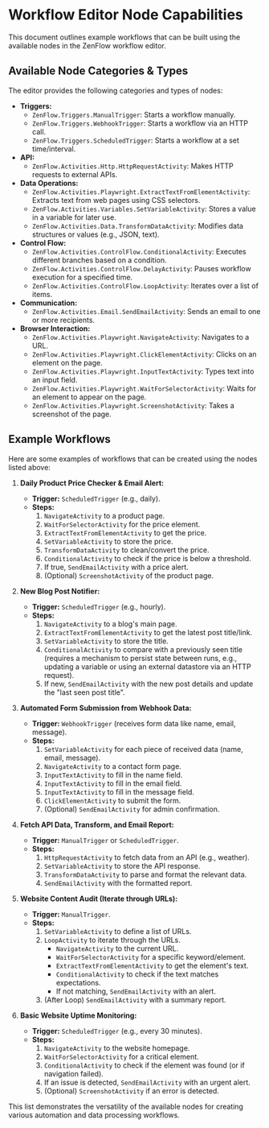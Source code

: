 # Workflow Editor Node Capabilities

This document outlines example workflows that can be built using the available nodes in the ZenFlow workflow editor.

## Available Node Categories & Types

The editor provides the following categories and types of nodes:

*   **Triggers:**
    *   `ZenFlow.Triggers.ManualTrigger`: Starts a workflow manually.
    *   `ZenFlow.Triggers.WebhookTrigger`: Starts a workflow via an HTTP call.
    *   `ZenFlow.Triggers.ScheduledTrigger`: Starts a workflow at a set time/interval.
*   **API:**
    *   `ZenFlow.Activities.Http.HttpRequestActivity`: Makes HTTP requests to external APIs.
*   **Data Operations:**
    *   `ZenFlow.Activities.Playwright.ExtractTextFromElementActivity`: Extracts text from web pages using CSS selectors.
    *   `ZenFlow.Activities.Variables.SetVariableActivity`: Stores a value in a variable for later use.
    *   `ZenFlow.Activities.Data.TransformDataActivity`: Modifies data structures or values (e.g., JSON, text).
*   **Control Flow:**
    *   `ZenFlow.Activities.ControlFlow.ConditionalActivity`: Executes different branches based on a condition.
    *   `ZenFlow.Activities.ControlFlow.DelayActivity`: Pauses workflow execution for a specified time.
    *   `ZenFlow.Activities.ControlFlow.LoopActivity`: Iterates over a list of items.
*   **Communication:**
    *   `ZenFlow.Activities.Email.SendEmailActivity`: Sends an email to one or more recipients.
*   **Browser Interaction:**
    *   `ZenFlow.Activities.Playwright.NavigateActivity`: Navigates to a URL.
    *   `ZenFlow.Activities.Playwright.ClickElementActivity`: Clicks on an element on the page.
    *   `ZenFlow.Activities.Playwright.InputTextActivity`: Types text into an input field.
    *   `ZenFlow.Activities.Playwright.WaitForSelectorActivity`: Waits for an element to appear on the page.
    *   `ZenFlow.Activities.Playwright.ScreenshotActivity`: Takes a screenshot of the page.

## Example Workflows

Here are some examples of workflows that can be created using the nodes listed above:

1.  **Daily Product Price Checker & Email Alert:**
    *   **Trigger:** `ScheduledTrigger` (e.g., daily).
    *   **Steps:**
        1.  `NavigateActivity` to a product page.
        2.  `WaitForSelectorActivity` for the price element.
        3.  `ExtractTextFromElementActivity` to get the price.
        4.  `SetVariableActivity` to store the price.
        5.  `TransformDataActivity` to clean/convert the price.
        6.  `ConditionalActivity` to check if the price is below a threshold.
        7.  If true, `SendEmailActivity` with a price alert.
        8.  (Optional) `ScreenshotActivity` of the product page.

2.  **New Blog Post Notifier:**
    *   **Trigger:** `ScheduledTrigger` (e.g., hourly).
    *   **Steps:**
        1.  `NavigateActivity` to a blog's main page.
        2.  `ExtractTextFromElementActivity` to get the latest post title/link.
        3.  `SetVariableActivity` to store the title.
        4.  `ConditionalActivity` to compare with a previously seen title (requires a mechanism to persist state between runs, e.g., updating a variable or using an external datastore via an HTTP request).
        5.  If new, `SendEmailActivity` with the new post details and update the "last seen post title".

3.  **Automated Form Submission from Webhook Data:**
    *   **Trigger:** `WebhookTrigger` (receives form data like name, email, message).
    *   **Steps:**
        1.  `SetVariableActivity` for each piece of received data (name, email, message).
        2.  `NavigateActivity` to a contact form page.
        3.  `InputTextActivity` to fill in the name field.
        4.  `InputTextActivity` to fill in the email field.
        5.  `InputTextActivity` to fill in the message field.
        6.  `ClickElementActivity` to submit the form.
        7.  (Optional) `SendEmailActivity` for admin confirmation.

4.  **Fetch API Data, Transform, and Email Report:**
    *   **Trigger:** `ManualTrigger` or `ScheduledTrigger`.
    *   **Steps:**
        1.  `HttpRequestActivity` to fetch data from an API (e.g., weather).
        2.  `SetVariableActivity` to store the API response.
        3.  `TransformDataActivity` to parse and format the relevant data.
        4.  `SendEmailActivity` with the formatted report.

5.  **Website Content Audit (Iterate through URLs):**
    *   **Trigger:** `ManualTrigger`.
    *   **Steps:**
        1.  `SetVariableActivity` to define a list of URLs.
        2.  `LoopActivity` to iterate through the URLs.
            *   `NavigateActivity` to the current URL.
            *   `WaitForSelectorActivity` for a specific keyword/element.
            *   `ExtractTextFromElementActivity` to get the element's text.
            *   `ConditionalActivity` to check if the text matches expectations.
            *   If not matching, `SendEmailActivity` with an alert.
        3.  (After Loop) `SendEmailActivity` with a summary report.

6.  **Basic Website Uptime Monitoring:**
    *   **Trigger:** `ScheduledTrigger` (e.g., every 30 minutes).
    *   **Steps:**
        1.  `NavigateActivity` to the website homepage.
        2.  `WaitForSelectorActivity` for a critical element.
        3.  `ConditionalActivity` to check if the element was found (or if navigation failed).
        4.  If an issue is detected, `SendEmailActivity` with an urgent alert.
        5.  (Optional) `ScreenshotActivity` if an error is detected.

This list demonstrates the versatility of the available nodes for creating various automation and data processing workflows.
